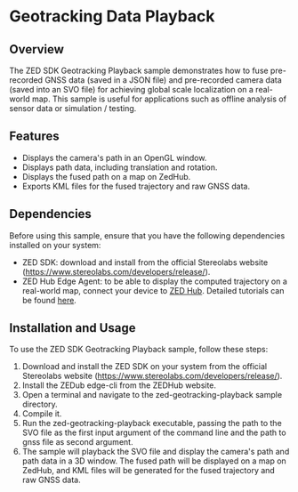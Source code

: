 # Geotracking Data Playback

## Overview

The ZED SDK Geotracking Playback sample demonstrates how to fuse pre-recorded GNSS data (saved in a JSON file) and pre-recorded camera data (saved into an SVO file) for achieving global scale localization on a real-world map. This sample is useful for applications such as offline analysis of sensor data or simulation / testing.

## Features

- Displays the camera's path in an OpenGL window.
- Displays path data, including translation and rotation.
- Displays the fused path on a map on ZedHub.
- Exports KML files for the fused trajectory and raw GNSS data.

## Dependencies

Before using this sample, ensure that you have the following dependencies installed on your system:
- ZED SDK: download and install from the official Stereolabs website (https://www.stereolabs.com/developers/release/).
- ZED Hub Edge Agent: to be able to display the computed trajectory on a real-world map, connect your device to [ZED Hub](https://hub.stereolabs.com/). Detailed tutorials can be found [here](https://www.stereolabs.com/docs/cloud/overview/setup-device/).

## Installation and Usage

To use the ZED SDK Geotracking Playback sample, follow these steps:
1. Download and install the ZED SDK on your system from the official Stereolabs website (https://www.stereolabs.com/developers/release/).
2. Install the ZEDub edge-cli from the ZEDHub website.
3. Open a terminal and navigate to the zed-geotracking-playback sample directory.
4. Compile it.
5. Run the zed-geotracking-playback executable, passing the path to the SVO file as the first input argument of the command line and the path to gnss file as second argument.
6. The sample will playback the SVO file and display the camera's path and path data in a 3D window. The fused path will be displayed on a map on ZedHub, and KML files will be generated for the fused trajectory and raw GNSS data.